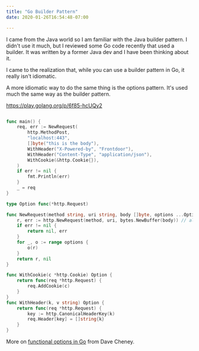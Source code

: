 ```yaml
---
title: "Go Builder Pattern"
date: 2020-01-26T16:54:48-07:00

---
```


I came from the Java world so I am familiar with the Java builder pattern. I didn't use it much, but I reviewed some Go code recently that used a builder. It was written by a former Java dev and I have been thinking about it.

I came to the realization that, while you can use a builder pattern in Go, it really isn't idiomatic. 
<!--more-->
A more idiomatic way to do the same thing is the options pattern. It's used much the same way as the builder pattern.

https://play.golang.org/p/6f85-hcUQy2
```go

func main() {
	req, err := NewRequest(
		http.MethodPost,
		"localhost:443",
		[]byte("this is the body"),
		WithHeader("X-Powered-by", "Frontdoor"),
		WithHeader("Content-Type", "application/json"),
		WithCookie(&http.Cookie{}),
	)
	if err != nil {
		fmt.Println(err)
	}
	_ = req
}

type Option func(*http.Request)

func NewRequest(method string, uri string, body []byte, options ...Option) (*http.Request, error) {
	r, err := http.NewRequest(method, uri, bytes.NewBuffer(body)) // already returns a pointer
	if err != nil {
		return nil, err
	}
	for _, o := range options {
		o(r)
	}
	return r, nil
}

func WithCookie(c *http.Cookie) Option {
	return func(req *http.Request) {
		req.AddCookie(c)
	}
}
func WithHeader(k, v string) Option {
	return func(req *http.Request) {
		key := http.CanonicalHeaderKey(k)
		req.Header[key] = []string{k}
	}
}
```

More on [functional options in Go](https://dave.cheney.net/2014/10/17/functional-options-for-friendly-apis) from Dave Cheney.
